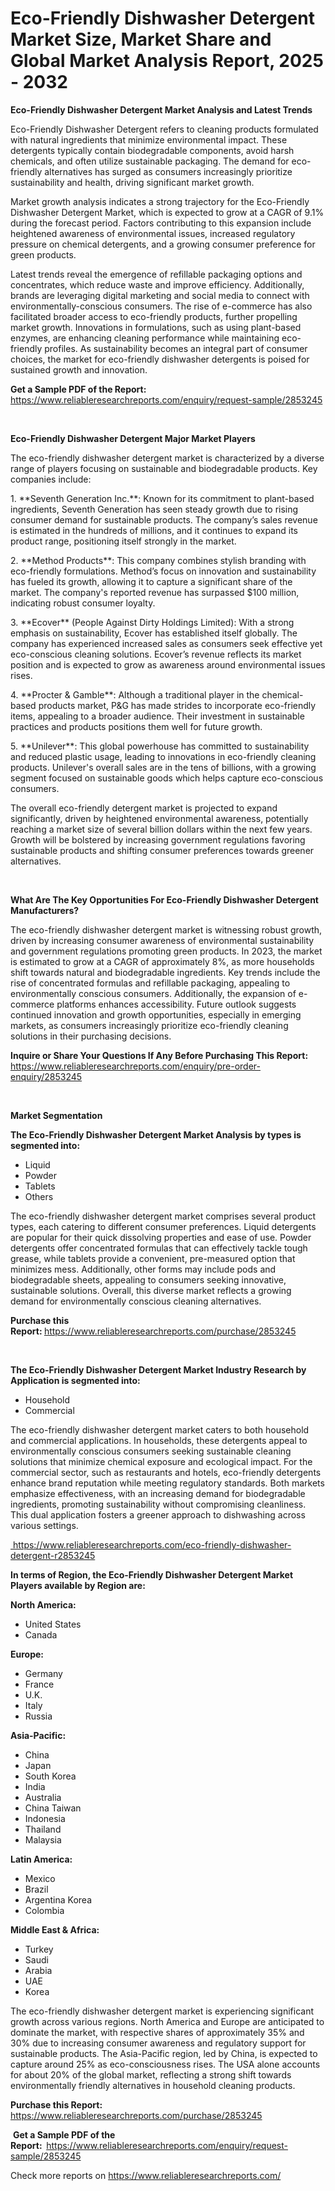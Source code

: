 <p><h1>Eco-Friendly Dishwasher Detergent Market Size, Market Share and Global Market Analysis Report, 2025 - 2032</h1></p><p><strong>Eco-Friendly Dishwasher Detergent Market Analysis and Latest Trends</strong></p>
<p><p>Eco-Friendly Dishwasher Detergent refers to cleaning products formulated with natural ingredients that minimize environmental impact. These detergents typically contain biodegradable components, avoid harsh chemicals, and often utilize sustainable packaging. The demand for eco-friendly alternatives has surged as consumers increasingly prioritize sustainability and health, driving significant market growth.</p><p>Market growth analysis indicates a strong trajectory for the Eco-Friendly Dishwasher Detergent Market, which is expected to grow at a CAGR of 9.1% during the forecast period. Factors contributing to this expansion include heightened awareness of environmental issues, increased regulatory pressure on chemical detergents, and a growing consumer preference for green products. </p><p>Latest trends reveal the emergence of refillable packaging options and concentrates, which reduce waste and improve efficiency. Additionally, brands are leveraging digital marketing and social media to connect with environmentally-conscious consumers. The rise of e-commerce has also facilitated broader access to eco-friendly products, further propelling market growth. Innovations in formulations, such as using plant-based enzymes, are enhancing cleaning performance while maintaining eco-friendly profiles. As sustainability becomes an integral part of consumer choices, the market for eco-friendly dishwasher detergents is poised for sustained growth and innovation.</p></p>
<p><strong>Get a Sample PDF of the Report:&nbsp;</strong> <a href="https://www.reliableresearchreports.com/enquiry/request-sample/2853245?utm_campaign=2295&utm_medium=2&utm_source=Github&utm_content=ia&utm_term=11032025&utm_id=eco-friendly-dishwasher-detergent">https://www.reliableresearchreports.com/enquiry/request-sample/2853245</a></p>
<p>&nbsp;</p>
<p><strong>Eco-Friendly Dishwasher Detergent Major Market Players</strong></p>
<p><p>The eco-friendly dishwasher detergent market is characterized by a diverse range of players focusing on sustainable and biodegradable products. Key companies include:</p><p>1. **Seventh Generation Inc.**: Known for its commitment to plant-based ingredients, Seventh Generation has seen steady growth due to rising consumer demand for sustainable products. The company’s sales revenue is estimated in the hundreds of millions, and it continues to expand its product range, positioning itself strongly in the market.</p><p>2. **Method Products**: This company combines stylish branding with eco-friendly formulations. Method’s focus on innovation and sustainability has fueled its growth, allowing it to capture a significant share of the market. The company's reported revenue has surpassed $100 million, indicating robust consumer loyalty.</p><p>3. **Ecover** (People Against Dirty Holdings Limited): With a strong emphasis on sustainability, Ecover has established itself globally. The company has experienced increased sales as consumers seek effective yet eco-conscious cleaning solutions. Ecover’s revenue reflects its market position and is expected to grow as awareness around environmental issues rises.</p><p>4. **Procter & Gamble**: Although a traditional player in the chemical-based products market, P&G has made strides to incorporate eco-friendly items, appealing to a broader audience. Their investment in sustainable practices and products positions them well for future growth.</p><p>5. **Unilever**: This global powerhouse has committed to sustainability and reduced plastic usage, leading to innovations in eco-friendly cleaning products. Unilever's overall sales are in the tens of billions, with a growing segment focused on sustainable goods which helps capture eco-conscious consumers.</p><p>The overall eco-friendly detergent market is projected to expand significantly, driven by heightened environmental awareness, potentially reaching a market size of several billion dollars within the next few years. Growth will be bolstered by increasing government regulations favoring sustainable products and shifting consumer preferences towards greener alternatives.</p></p>
<p>&nbsp;</p>
<p><strong>What Are The Key Opportunities For Eco-Friendly Dishwasher Detergent Manufacturers?</strong></p>
<p><p>The eco-friendly dishwasher detergent market is witnessing robust growth, driven by increasing consumer awareness of environmental sustainability and government regulations promoting green products. In 2023, the market is estimated to grow at a CAGR of approximately 8%, as more households shift towards natural and biodegradable ingredients. Key trends include the rise of concentrated formulas and refillable packaging, appealing to environmentally conscious consumers. Additionally, the expansion of e-commerce platforms enhances accessibility. Future outlook suggests continued innovation and growth opportunities, especially in emerging markets, as consumers increasingly prioritize eco-friendly cleaning solutions in their purchasing decisions.</p></p>
<p><strong>Inquire or Share Your Questions If Any Before Purchasing This Report:</strong> <a href="https://www.reliableresearchreports.com/enquiry/pre-order-enquiry/2853245?utm_campaign=2295&utm_medium=2&utm_source=Github&utm_content=ia&utm_term=11032025&utm_id=eco-friendly-dishwasher-detergent">https://www.reliableresearchreports.com/enquiry/pre-order-enquiry/2853245</a></p>
<p>&nbsp;</p>
<p><strong>Market Segmentation</strong></p>
<p><strong>The Eco-Friendly Dishwasher Detergent Market Analysis by types is segmented into:</strong></p>
<p><ul><li>Liquid</li><li>Powder</li><li>Tablets</li><li>Others</li></ul></p>
<p><p>The eco-friendly dishwasher detergent market comprises several product types, each catering to different consumer preferences. Liquid detergents are popular for their quick dissolving properties and ease of use. Powder detergents offer concentrated formulas that can effectively tackle tough grease, while tablets provide a convenient, pre-measured option that minimizes mess. Additionally, other forms may include pods and biodegradable sheets, appealing to consumers seeking innovative, sustainable solutions. Overall, this diverse market reflects a growing demand for environmentally conscious cleaning alternatives.</p></p>
<p><strong>Purchase this Report:&nbsp;</strong><a href="https://www.reliableresearchreports.com/purchase/2853245?utm_campaign=2295&utm_medium=2&utm_source=Github&utm_content=ia&utm_term=11032025&utm_id=eco-friendly-dishwasher-detergent">https://www.reliableresearchreports.com/purchase/2853245</a></p>
<p>&nbsp;</p>
<p><strong>The Eco-Friendly Dishwasher Detergent Market Industry Research by Application is segmented into:</strong></p>
<p><ul><li>Household</li><li>Commercial</li></ul></p>
<p><p>The eco-friendly dishwasher detergent market caters to both household and commercial applications. In households, these detergents appeal to environmentally conscious consumers seeking sustainable cleaning solutions that minimize chemical exposure and ecological impact. For the commercial sector, such as restaurants and hotels, eco-friendly detergents enhance brand reputation while meeting regulatory standards. Both markets emphasize effectiveness, with an increasing demand for biodegradable ingredients, promoting sustainability without compromising cleanliness. This dual application fosters a greener approach to dishwashing across various settings.</p></p>
<p><a href="https://www.reliableresearchreports.com/eco-friendly-dishwasher-detergent-r2853245?utm_campaign=2295&utm_medium=2&utm_source=Github&utm_content=ia&utm_term=11032025&utm_id=eco-friendly-dishwasher-detergent">&nbsp;https://www.reliableresearchreports.com/eco-friendly-dishwasher-detergent-r2853245</a></p>
<p><strong>In terms of Region, the Eco-Friendly Dishwasher Detergent Market Players available by Region are:</strong></p>
<p>
    <p> <strong> North America: </strong>
        <ul>
            <li>United States</li>
            <li>Canada</li>
        </ul>
        </p> 
    <p> <strong> Europe: </strong>
        <ul>
            <li>Germany</li>
            <li>France</li>
            <li>U.K.</li>
            <li>Italy</li>
            <li>Russia</li>
        </ul>
        </p> 
    <p> <strong> Asia-Pacific: </strong>
        <ul>
            <li>China</li>
            <li>Japan</li>
            <li>South Korea</li>
            <li>India</li>
            <li>Australia</li>
            <li>China Taiwan</li>
            <li>Indonesia</li>
            <li>Thailand</li>
            <li>Malaysia</li>
        </ul>
        </p> 
    <p> <strong> Latin America: </strong>
        <ul>
            <li>Mexico</li>
            <li>Brazil</li>
            <li>Argentina Korea</li>
            <li>Colombia</li>
        </ul>
        </p> 
    <p> <strong> Middle East & Africa: </strong>
        <ul>
            <li>Turkey</li>
            <li>Saudi</li>
            <li>Arabia</li>
            <li>UAE</li>
            <li>Korea</li>
        </ul>
    </p>
    </p>
<p><p>The eco-friendly dishwasher detergent market is experiencing significant growth across various regions. North America and Europe are anticipated to dominate the market, with respective shares of approximately 35% and 30% due to increasing consumer awareness and regulatory support for sustainable products. The Asia-Pacific region, led by China, is expected to capture around 25% as eco-consciousness rises. The USA alone accounts for about 20% of the global market, reflecting a strong shift towards environmentally friendly alternatives in household cleaning products.</p></p>
<p><strong>Purchase this Report: </strong><a href="https://www.reliableresearchreports.com/purchase/2853245?utm_campaign=2295&utm_medium=2&utm_source=Github&utm_content=ia&utm_term=11032025&utm_id=eco-friendly-dishwasher-detergent">https://www.reliableresearchreports.com/purchase/2853245</a></p>
<p>&nbsp;<strong>Get a Sample PDF of the Report:&nbsp;&nbsp;</strong><a href="https://www.reliableresearchreports.com/enquiry/request-sample/2853245?utm_campaign=2295&utm_medium=2&utm_source=Github&utm_content=ia&utm_term=11032025&utm_id=eco-friendly-dishwasher-detergent">https://www.reliableresearchreports.com/enquiry/request-sample/2853245</a></p>
<p><strong></strong></p>
<p>Check more reports on <a href="https://www.reliableresearchreports.com/?utm_campaign=2295&utm_medium=2&utm_source=Github&utm_content=ia&utm_term=11032025&utm_id=eco-friendly-dishwasher-detergent">https://www.reliableresearchreports.com/</a></p>